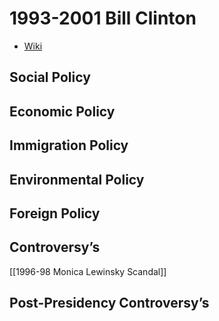 # 1993-2001 Bill Clinton
- [Wiki](https://en.wikipedia.org/wiki/Bill_Clinton)
## Social Policy

## Economic Policy

## Immigration Policy

## Environmental Policy

## Foreign Policy

## Controversy’s

[[1996-98 Monica Lewinsky Scandal]]
## Post-Presidency Controversy’s

